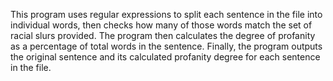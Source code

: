 This program uses regular expressions to split each sentence in the file into individual words, then checks how many of those words match the set of racial slurs provided. The program then calculates the degree of profanity as a percentage of total words in the sentence. Finally, the program outputs the original sentence and its calculated profanity degree for each sentence in the file.




